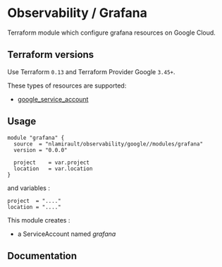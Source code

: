 # Observability / Grafana

Terraform module which configure grafana resources on Google Cloud.

## Terraform versions

Use Terraform `0.13` and Terraform Provider Google `3.45+`.

These types of resources are supported:

* [google_service_account](https://www.terraform.io/docs/providers/google/r/google_service_account.html)

## Usage

```hcl
module "grafana" {
  source  = "nlamirault/observability/google//modules/grafana"
  version = "0.0.0"

  project    = var.project
  location   = var.location
}
```

and variables :

```hcl
project  = "...."
location = "...."
```

This module creates :

* a ServiceAccount named *grafana*

## Documentation
